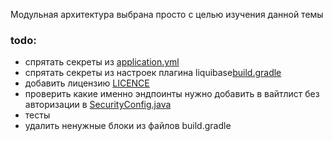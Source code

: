 Модульная архитектура выбрана просто с целью изучения данной темы

### todo:
- спрятать секреты из [application.yml](jack-and-jill-root/src/main/resources/application.yml)
- спрятать секреты из настроек плагина liquibase[build.gradle](jack-and-jill-entity/build.gradle)
- добавить лицензию [LICENCE](LICENCE)
- проверить какие именно эндпоинты нужно добавить в вайтлист без авторизации в [SecurityConfig.java](jack-and-jill-api/src/main/java/org/elena/api/config/SecurityConfig.java)
- тесты
- удалить ненужные блоки из файлов build.gradle
